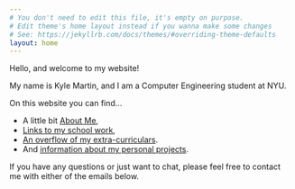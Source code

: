 ```yaml
---
# You don't need to edit this file, it's empty on purpose.
# Edit theme's home layout instead if you wanna make some changes
# See: https://jekyllrb.com/docs/themes/#overriding-theme-defaults
layout: home
---
```


Hello, and welcome to my website!

My name is Kyle Martin, and I am a Computer Engineering student at NYU.

On this website you can find...
 - A little bit [About Me](/aboutme/),
 - [Links to my school work](/education/),
 - [An overflow of my extra-curriculars](/osiris/).
 - And [information about my personal projects](/SaplingStudios/).

 If you have any questions or just want to chat, please feel free to contact me with either of the emails below.
